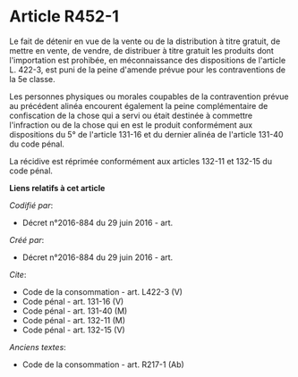 # Article R452-1

Le fait de détenir en vue de la vente ou de la distribution à titre gratuit, de mettre en vente, de vendre, de distribuer à
titre gratuit les produits dont l'importation est prohibée, en méconnaissance des dispositions de l'article L. 422-3, est
puni de la peine d'amende prévue pour les contraventions de la 5e classe. 

Les personnes physiques ou morales coupables de la contravention prévue au précédent alinéa encourent également la peine
complémentaire de confiscation de la chose qui a servi ou était destinée à commettre l'infraction ou de la chose qui en est
le produit conformément aux dispositions du 5° de l'article 131-16 et du dernier alinéa de l'article 131-40 du code pénal. 

La récidive est réprimée conformément aux articles 132-11 et 132-15 du code pénal.

**Liens relatifs à cet article**

_Codifié par_:

  - Décret n°2016-884 du 29 juin 2016 - art.

_Créé par_:

  - Décret n°2016-884 du 29 juin 2016 - art.

_Cite_:

  - Code de la consommation - art. L422-3 (V)
  - Code pénal - art. 131-16 (V)
  - Code pénal - art. 131-40 (M)
  - Code pénal - art. 132-11 (M)
  - Code pénal - art. 132-15 (V)

_Anciens textes_:

  - Code de la consommation - art. R217-1 (Ab)
